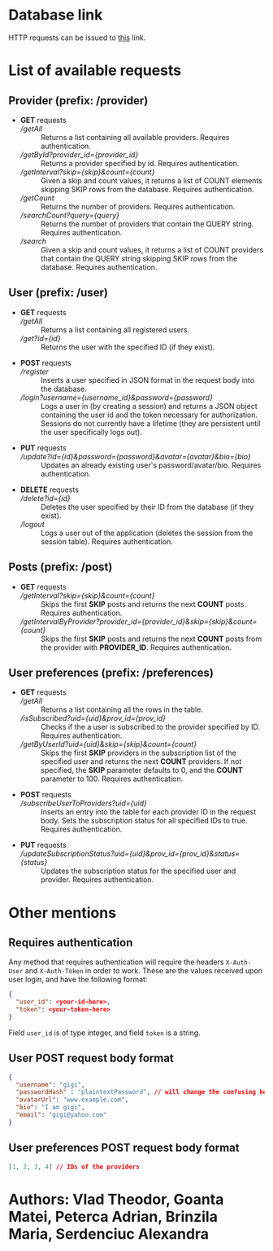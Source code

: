 # Database link
HTTP requests can be issued to [this](https://backend-fake-database.herokuapp.com/) link.

# List of available requests 

## Provider (prefix: <strong>/provider</strong>)

<ul>
<li><dl> <strong>GET</strong> requests
    <dt><em>/getAll</em></dt>
    <dd>Returns a list containing all available providers. Requires authentication.</dd>
    <dt><em>/getById?provider_id={provider_id}</em></dt>
    <dd>Returns a provider specified by id. Requires authentication.</dd>
    <dt><em>/getInterval?skip={skip}&count={count}</em></dt>
    <dd>Given a skip and count values, it returns a list of COUNT elements skipping SKIP rows from the database.  Requires authentication.</dd>
    <dt><em>/getCount</em></dt>
    <dd>Returns the number of providers. Requires authentication.</dd>
    <dt><em>/searchCount?query={query}</em></dt>
    <dd>Returns the number of providers that contain the QUERY string. Requires authentication.</dd>
    <dt><em>/search</em></dt>
    <dd>Given a skip and count values, it returns a list of COUNT providers that contain the QUERY string skipping SKIP rows from the database. Requires authentication.</dd>
</dl></li>
</ul>

## User (prefix: <strong>/user</strong>)

<ul>
<li><dl> <strong>GET</strong> requests
    <dt><em>/getAll</em></dt>
    <dd>Returns a list containing all registered users.</dd>
    <dt><em>/get?id={id}</em></dt>
    <dd>Returns the user with the specified ID (if they exist).</dd>
</dl></li>

<li><dl> <strong>POST</strong> requests
    <dt><em>/register</em></dt>
    <dd>Inserts a user specified in JSON format in the request body into the database.</dd>
    <dt><em>/login?username={username_id}&password={password}</em></dt>
    <dd>Logs a user in (by creating a session) and returns a JSON object containing the user id and the token necessary for authorization. Sessions do not currently have a lifetime (they are persistent until the user specifically logs out).</dd>
</dl></li>

<li><dl> <strong>PUT</strong> requests
    <dt><em>/update?id={id}&password={password}&avatar={avatar}&bio={bio}</em></dt>
    <dd>Updates an already existing user's password/avatar/bio. Requires authentication.</dd>
</dl></li>

<li><dl> <strong>DELETE</strong> requests
    <dt><em>/delete?id={id}</em></dt>
    <dd>Deletes the user specified by their ID from the database (if they exist).</dd>
    <dt><em>/logout</em></dt>
    <dd>Logs a user out of the application (deletes the session from the session table). Requires authentication.</dd>
</dl></li>
</ul>

## Posts (prefix: <strong>/post</strong>)

<ul>
<li><dl> <strong>GET</strong> requests
    <dt><em>/getInterval?skip={skip}&count={count}</em></dt>
    <dd>Skips the first <strong>SKIP</strong> posts and returns the next <strong>COUNT</strong> posts. Requires authentication.</dd>
    <dt><em>/getIntervalByProvider?provider_id={provider_id}&skip={skip}&count={count}</em></dt>
    <dd>Skips the first <strong>SKIP</strong> posts and returns the next <strong>COUNT</strong> posts from the provider with <strong>PROVIDER_ID</strong>. Requires authentication.</dd>
</dl></li>
</ul>

## User preferences (prefix: <strong>/preferences</strong>)

<ul>
<li><dl> <strong>GET</strong> requests
    <dt><em>/getAll</em></dt>
    <dd>Returns a list containing all the rows in the table.</dd>
    <dt><em>/isSubscribed?uid={uid}&prov_id={prov_id}</em></dt>
    <dd>Checks if the a user is subscribed to the provider specified by ID. Requires authentication.</dd>
    <dt><em>/getByUserId?uid={uid}&skip={skip}&count={count}</em></dt>
    <dd>Skips the first <strong>SKIP</strong> providers in the subscription list of the specified user and returns the next <strong>COUNT</strong> providers. If not specified, the <strong>SKIP</strong> parameter defaults to 0, and the <strong>COUNT</strong> parameter to 100. Requires authentication.</dd>
</dl></li>

<li><dl> <strong>POST</strong> requests
    <dt><em>/subscribeUserToProviders?uid={uid}</em></dt>
    <dd>Inserts an entry into the table for each provider ID in the request body. Sets the subscription status for all specified IDs to true. Requires authentication.</dd>
</dl></li>

<li><dl> <strong>PUT</strong> requests
    <dt><em>/updateSubscriptionStatus?uid={uid}&prov_id={prov_id}&status={status}</em></dt>
    <dd>Updates the subscription status for the specified user and provider. Requires authentication.</dd>
</dl></li>
</ul>

# Other mentions

## Requires authentication
Any method that requires authentication will require the headers `X-Auth-User` and `X-Auth-Token` in order to work. These are the values received upon user login, and have the following format:
```json
{
  "user_id": <your-id-here>,
  "token": <your-token-here>
}
```
Field `user_id` is of type integer, and field `token` is a string.

## User POST request body format

```json
{
  "username": "gigi",
  "passwordHash" : "plaintextPassword", // will change the confusing key name in the future
  "avatarUrl": "www.example.com",
  "bio": "I am gigi",
  "email": "gigi@yahoo.com"
}
```

## User preferences POST request body format

```json
[1, 2, 3, 4] // IDs of the providers
```

# Authors: Vlad Theodor, Goanta Matei, Peterca Adrian, Brinzila Maria, Serdenciuc Alexandra
